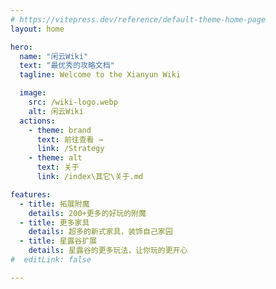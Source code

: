 ```yaml
---
# https://vitepress.dev/reference/default-theme-home-page
layout: home

hero:
  name: "闲云Wiki"
  text: "最优秀的攻略文档"
  tagline: Welcome to the Xianyun Wiki

  image:
    src: /wiki-logo.webp
    alt: 闲云Wiki
  actions:
    - theme: brand
      text: 前往查看 →
      link: /Strategy
    - theme: alt
      text: 关于
      link: /index\其它\关于.md

features:
  - title: 拓展附魔
    details: 200+更多的好玩的附魔
  - title: 更多家具
    details: 超多的新式家具，装饰自己家园
  - title: 星露谷扩展
    details: 星露谷的更多玩法，让你玩的更开心
#  editLink: false

---
```

<confetti />